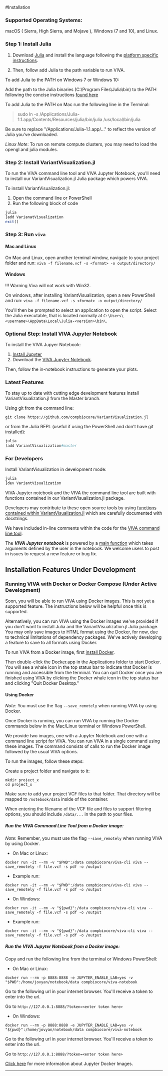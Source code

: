 #Installation

### Supported Operating Systems:

macOS ( Sierra, High Sierra, and Mojave ), Windows (7 and 10), and Linux.

### Step 1: Install Julia

1. Download [Julia]("https://julialang.org/downloads/") and install the language following the [platform specific instructions](https://julialang.org/downloads/platform.html).

2. Then, follow add Julia to the path variable to run VIVA.

To add Julia to the PATH on Windows 7 or Windows 10:

Add the path to the Julia binaries (C:\Program Files\Julia\bin) to the PATH following the concise instructions [found here](https://www.java.com/en/download/help/path.xml)

To add Julia to the PATH on Mac run the following line in the Terminal:

> sudo ln -s /Applications/Julia-1.1.app/Contents/Resources/julia/bin/julia /usr/local/bin/julia

Be sure to replace "/Applications/Julia-1.1.app/..." to reflect the version of Julia you've downloaded.


*Linux Note*: To run on remote compute clusters, you may need to load the opengl and julia modules.


### Step 2: Install VariantVisualization.jl

To run the VIVA command line tool and VIVA Jupyter Notebook, you'll need to install our VariantVisualization.jl Julia package which powers VIVA.

To install VariantVisualization.jl:

1. Open the command line or PowerShell
2. Run the following block of code

```julia
julia
]add VarianatVisualization
exit()
```
### Step 3: Run `viva`

#### Mac and Linux

On Mac and Linux, open another terminal window, navigate to your project folder and run:
`viva -f filename.vcf -s <format> -o output/directory/`

#### Windows

!!! Warning
    Viva will not work with Win32.

On windows, after installing VariantVisualization, open a new PowerShell and run:
`viva -f filename.vcf -s <format> -o output/directory/`

You'll then be prompted to select an application to open the script. Select the Julia executable, that is located normally
at `C:\Users\<username>\AppData\Local\Julia-<version>\bin\`.



### Optional Step: Install VIVA Jupyter Notebook

To install the VIVA Jupyer Notebook:

1. [Install Jupyter](https://jupyter.org/install)
2. Download the [VIVA Jupyter Notebook](https://github.com/compbiocore/VariantVisualization.jl/blob/master/VIVA.ipynb).

Then, follow the in-notebook instructions to generate your plots.

### Latest Features

To stay up to date with cutting edge development features install VariantVisualization.jl from the Master branch.

Using git from the command line:

```
git clone https://github.com/compbiocore/VariantVisualization.jl
```

or from the Julia REPL (useful if using the PowerShell and don't have git installed):

```julia
julia
]add VariantVisualization#master
```

### For Developers

Install VariantVisualization in development mode:
```julia
julia
]dev VariantVisualization
```

VIVA Jupyter notebook and the VIVA the command line tool are built with functions contained in our VariantVisualization.jl package.

Developers may contribute to these open source tools by using [functions contained within VariantVisualization.jl](https://github.com/compbiocore/VariantVisualization.jl/tree/master/src/) which are carefully documented with docstrings.

We have included in-line comments within the code for the [VIVA command line tool](https://github.com/compbiocore/VariantVisualization.jl/tree/master/viva).

The ***VIVA Jupyter notebook*** is powered by a [main function](https://github.com/compbiocore/VariantVisualization.jl/tree/master/src/new_notebook_utils.jl) which takes arguments defined by the user in the notebook. We welcome users to post in issues to request a new feature or bug fix.

## Installation Features Under Development

### Running VIVA with Docker or Docker Compose (Under Active Development)

Soon, you will be able to run VIVA using Docker images. This is not yet a supported feature. The instructions below will be helpful once this is supported.

Alternatively, you can run VIVA using the Docker images we've provided if you don't want to install Julia and the VariantVisualization.jl Julia package. You may only save images to HTML format using the Docker, for now, due to technical limitations of dependency packages. We've actively developing a feature to save to all formats using Docker.

To run VIVA from a Docker image, first [install Docker](https://docs.docker.com/install/).

Then double-click the Docker.app in the Applications folder to start Docker. You will see a whale icon in the top status bar to indicate that Docker is running and accessible from the terminal. You can quit Docker once you are finished using VIVA by clicking the Docker whale icon in the top status bar and clicking "Quit Docker Desktop."

#### Using Docker

*Note*: You must use the flag `--save_remotely` when running VIVA by using Docker.

Once Docker is running, you can run VIVA by running the Docker commands below in the Mac/Linux terminal or Windows PowerShell.

We provide two images, one with a Jupyter Notebook and one with a command line script for VIVA. You can run VIVA in a single command using these images. The command consists of calls to run the Docker image followed by the usual VIVA options.

To run the images, follow these steps:

Create a project folder and navigate to it:
```shell
mkdir project_x
cd project_x
```

Make sure to add your project VCF files to that folder. That directory will be mapped to `/notebook/data` inside of the container.

When entering the filename of the VCF file and files to support filtering options, you should include `/data/...` in the path to your files.

##### Run the VIVA Command Line Tool from a Docker image:

*Note*: Remember, you must use the flag `--save_remotely` when running VIVA by using Docker.

- On Mac or Linux:
```shell
docker run -it --rm -v "$PWD":/data compbiocore/viva-cli viva --save_remotely -f file.vcf -s pdf -o /output
```

- Example run:
```shell
docker run -it --rm -v "$PWD":/data compbiocore/viva-cli viva --save_remotely -f file.vcf -s pdf -o /output
```

- On Windows:
```shell
docker run -it --rm -v "${pwd}":/data compbiocore/viva-cli viva --save_remotely -f file.vcf -s pdf -o /output
```

- Example run:
```shell
docker run -it --rm -v "${pwd}":/data compbiocore/viva-cli viva --save_remotely -f file.vcf -s pdf -o /output
```

##### Run the VIVA Jupyter Notebook from a Docker image:

Copy and run the following line from the terminal or Windows PowerShell:

- On Mac or Linux:
```shell
docker run --rm -p 8888:8888 -e JUPYTER_ENABLE_LAB=yes -v "$PWD":/home/jovyan/notebook/data compbiocore/viva-notebook
```

Go to the following url in your internet browser. You'll receive a token to enter into the url.

Go to `http://127.0.0.1:8888/?token=<enter token here>`

- On Windows:
```shell
docker run --rm -p 8888:8888 -e JUPYTER_ENABLE_LAB=yes -v "${pwd}":/home/jovyan/notebook/data compbiocore/viva-notebook
```

Go to the following url in your internet browser. You'll receive a token to enter into the url.

Go to `http://127.0.0.1:8888/?token=<enter token here>`

[Click here](https://jupyter-docker-stacks.readthedocs.io/en/latest/index.html) for more information about Jupyter Docker Images.


-----
